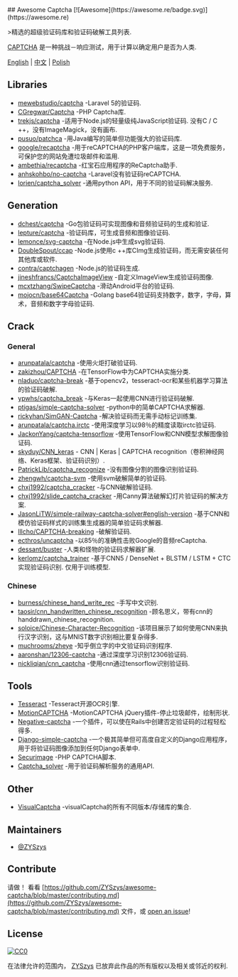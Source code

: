 <div class="github-widget" data-repo="ZYSzys/awesome-captcha"></div>
<script async src="https://pagead2.googlesyndication.com/pagead/js/adsbygoogle.js"></script><ins class="adsbygoogle" style="display:block" data-ad-client="ca-pub-6890694312814945" data-ad-slot="5473692530" data-ad-format="auto"  data-full-width-responsive="true"></ins><script>(adsbygoogle = window.adsbygoogle || []).push({});</script>
## Awesome Captcha [![Awesome](https://awesome.re/badge.svg)](https://awesome.re)

&gt;精选的超级验证码库和验证码破解工具列表.

[CAPTCHA](https://en.wikipedia.org/wiki/CAPTCHA) 是一种挑战－响应测试，用于计算以确定用户是否为人类.


[English](https://github.com/ZYSzys/awesome-captcha/blob/master/README.md) | [中文](https://github.com/ZYSzys/awesome-captcha/blob/master/README-zh.md) | [Polish](https://github.com/ZYSzys/awesome-captcha/blob/master/README-pl.md)




## Libraries

- [mewebstudio/captcha](https://github.com/mewebstudio/captcha) -Laravel 5的验证码.
- [CGregwar/Captcha](https://github.com/Gregwar/Captcha) -PHP Captcha库.
- [trekjs/captcha](https://github.com/trekjs/captcha)  -适用于Node.js的轻量级纯JavaScript验证码.  没有C / C ++，没有ImageMagick，没有画布.
- [pusuo/patchca](https://github.com/pusuo/patchca) -用Java编写的简单但功能强大的验证码库.
- [google/recaptcha](https://github.com/google/recaptcha) -用于reCAPTCHA的PHP客户端库，这是一项免费服务，可保护您的网站免遭垃圾邮件和滥用.
- [ambethia/recaptcha](https://github.com/ambethia/recaptcha) -红宝石应用程序的ReCaptcha助手.
- [anhskohbo/no-captcha](https://github.com/anhskohbo/no-captcha) -Laravel没有验证码reCAPTCHA.
- [lorien/captcha_solver](https://github.com/lorien/captcha_solver) -通用python API，用于不同的验证码解决服务.


## Generation
- [dchest/captcha](https://github.com/dchest/captcha) -Go包验证码可实现图像和音频验证码的生成和验证.
- [lepture/captcha](https://github.com/lepture/captcha) -验证码库，可生成音频和图像验证码.
- [lemonce/svg-captcha](https://github.com/lemonce/svg-captcha) -在Node.js中生成svg验证码.
- [DoubleSpout/ccap](https://github.com/DoubleSpout/ccap) -Node.js使用c ++库CImg生成验证码，而无需安装任何其他库或软件.
- [contra/captchagen](https://github.com/contra/captchagen) -Node.js的验证码生成.
- [jineshfrancs/CaptchaImageView](https://github.com/jineshfrancs/CaptchaImageView) -自定义ImageView生成验证码图像.
- [mcxtzhang/SwipeCaptcha](https://github.com/mcxtzhang/SwipeCaptcha) -滑动Android平台的验证码.
- [mojocn/base64Captcha](https://github.com/mojocn/base64Captcha) -Golang base64验证码支持数字，数字，字母，算术，音频和数字字母验证码.


## Crack

### General
- [arunpatala/captcha](https://github.com/arunpatala/captcha) -使用火炬打破验证码.
- [zakizhou/CAPTCHA](https://github.com/zakizhou/CAPTCHA) -在TensorFlow中为CAPTCHA实施分类.
- [nladuo/captcha-break](https://github.com/nladuo/captcha-break) -基于opencv2，tesseract-ocr和某些机器学习算法的验证码破解.
- [ypwhs/captcha_break](https://github.com/ypwhs/captcha_break) -与Keras一起使用CNN进行验证码破解.
- [ptigas/simple-captcha-solver](https://github.com/ptigas/simple-captcha-solver) -python中的简单CAPTCHA求解器.
- [rickyhan/SimGAN-Captcha](https://github.com/rickyhan/SimGAN-Captcha) -解决验证码而无需手动标记训练集.
- [arunpatala/captcha.irctc](https://github.com/arunpatala/captcha.irctc) -使用深度学习以98％的精度读取irctc验证码.
- [JackonYang/captcha-tensorflow](https://github.com/JackonYang/captcha-tensorflow) -使用TensorFlow和CNN模型求解图像验证码.
- [skyduy/CNN_keras](https://github.com/skyduy/CNN_keras) - CNN | Keras | CAPTCHA recognition（卷积神经网络、Keras框架、验证码识别）.
- [PatrickLib/captcha_recognize](https://github.com/PatrickLib/captcha_recognize) -没有图像分割的图像识别验证码.
- [zhengwh/captcha-svm](https://github.com/zhengwh/captcha-svm) -使用svm破解简单的验证码.
- [chxj1992/captcha_cracker](https://github.com/chxj1992/captcha_cracker) -与CNN破解验证码.
- [chxj1992/slide_captcha_cracker](https://github.com/chxj1992/slide_captcha_cracker) -用Canny算法破解幻灯片验证码的解决方案.
- [JasonLiTW/simple-railway-captcha-solver#english-version](https://github.com/JasonLiTW/simple-railway-captcha-solver#english-version) -基于CNN和模仿验证码样式的训练集生成器的简单验证码求解器.
- [lllcho/CAPTCHA-breaking](https://github.com/lllcho/CAPTCHA-breaking) -破解验证码.
- [ecthros/uncaptcha](https://github.com/ecthros/uncaptcha) -以85％的准确性击败Google的音频reCaptcha.
- [dessant/buster](https://github.com/dessant/buster) -人类和怪物的验证码求解器扩展.
- [kerlomz/captcha_trainer](https://github.com/kerlomz/captcha_trainer)  -基于CNN5 / DenseNet + BLSTM / LSTM + CTC实现验证码识别.  仅用于训练模型.

### Chinese
- [burness/chinese_hand_write_rec](https://github.com/burness/tensorflow-101/tree/master/chinese_hand_write_rec/src) -手写中文识别.
- [taosir/cnn_handwritten_chinese_recognition](https://github.com/taosir/cnn_handwritten_chinese_recognition) -顾名思义，带有cnn的handdrawn_chinese_recognition.
- [soloice/Chinese-Character-Recognition](https://github.com/soloice/Chinese-Character-Recognition) -该项目展示了如何使用CNN来执行汉字识别，这与MNIST数字识别相比要复杂得多.
- [muchrooms/zheye](https://github.com/muchrooms/zheye) -知乎倒立字的中文验证码识别程序.
- [aaronshan/12306-captcha](https://github.com/aaronshan/12306-captcha) -通过深度学习识别12306验证码.
- [nickliqian/cnn_captcha](https://github.com/nickliqian/cnn_captcha) -使用cnn通过tensorflow识别验证码.


## Tools

- [Tesseract](https://github.com/tesseract-ocr/tesseract) -Tesseract开源OCR引擎.
- [MotionCAPTCHA](https://github.com/wjcrowcroft/MotionCAPTCHA) -MotionCAPTCHA jQuery插件-停止垃圾邮件，绘制形状.
- [Negative-captcha](https://github.com/subwindow/negative-captcha) -一个插件，可以使在Rails中创建否定验证码的过程轻松得多.
- [Django-simple-captcha](https://github.com/mbi/django-simple-captcha) -一个极其简单但可高度自定义的Django应用程序，用于将验证码图像添加到任何Django表单中.
- [Securimage](https://github.com/dapphp/securimage) -PHP CAPTCHA脚本.
- [Captcha_solver](https://github.com/lorien/captcha_solver) -用于验证码解析服务的通用API.


## Other

- [VisualCaptcha](https://github.com/emotionLoop/visualCaptcha) -visualCaptcha的所有不同版本/存储库的集合.


## Maintainers

- [@ZYSzys](https://github.com/ZYSzys)


## Contribute

 请做！  看看 [https://github.com/ZYSzys/awesome-captcha/blob/master/contributing.md](https://github.com/ZYSzys/awesome-captcha/blob/master/contributing.md) 文件，或 [open an issue](https://github.com/ZYSzys/awesome-captcha/issues/new)!


## License

[![CC0](http://mirrors.creativecommons.org/presskit/buttons/88x31/svg/cc-zero.svg)](https://creativecommons.org/publicdomain/zero/1.0/)

在法律允许的范围内， [ZYSzys](https://github.com/ZYSzys) 已放弃此作品的所有版权以及相关或邻近的权利.
